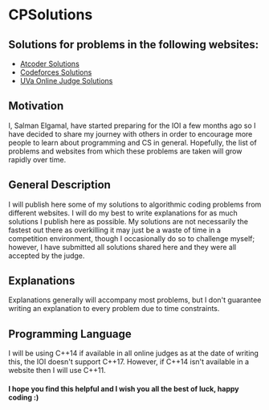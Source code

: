 # CPSolutions

## Solutions for problems in the following websites:
* [Atcoder Solutions](./Atcoder)
* [Codeforces Solutions](./CF)
* [UVa Online Judge Solutions](./UVa)

## Motivation
I, Salman Elgamal, have started preparing for the IOI a few months ago so I have decided to share my journey with others in order to encourage more people to learn about programming and CS in general. Hopefully, the list of problems and websites from which these problems are taken will grow rapidly over time.

## General Description
I will publish here some of my solutions to algorithmic coding problems from different websites. I will do my best to write explanations for as much solutions I publish here as possible. My solutions are not necessarily the fastest out there as overkilling it may just be a waste of time in a competition environment, though I occasionally do so to challenge myself; however, I have submitted all solutions shared here and they were all accepted by the judge. 

## Explanations
Explanations generally will accompany most problems, but I don't guarantee writing an explanation to every problem due to time constraints.

## Programming Language
I will be using C++14 if available in all online judges as at the date of writing this, the IOI doesn't support C++17. However, if C++14 isn't available in a website then I will use C++11.

#### I hope you find this helpful and I wish you all the best of luck, happy coding :)
